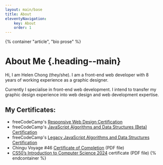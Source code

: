 ```yaml
---
layout: main/base
title: About
eleventyNavigation:
    key: About
    order: 1
---
```


{% container "article", "bio prose" %}
# About Me {.heading--main}

Hi, I am Helen Chong (they/she). I am a front-end web developer with 8 years of working experience as a graphic designer.

Currently I specialise in front-end web development. I intend to transfer my graphic design experience into web design and web development expertise.

## My Certificates:

* freeCodeCamp's [Responsive Web Design Certification](https://www.freecodecamp.org/certification/helenclx/responsive-web-design)
* freeCodeCamp's [JavaScript Algorithms and Data Structures (Beta) Certification](https://www.freecodecamp.org/certification/helenclx/javascript-algorithms-and-data-structures-v8)
* freeCodeCamp's [Legacy JavaScript Algorithms and Data Structures Certification](https://www.freecodecamp.org/certification/helenclx/javascript-algorithms-and-data-structures)
* Chingu Voyage #46 [Certificate of Completion](/assets/documents/Chingu-Voyage46-Completion-Cert.pdf) (PDF file)
* [CS50’s Introduction to Computer Science 2024](https://cs50.harvard.edu/certificates/8cb0f5a4-4107-4df6-8abc-cfab3a437367) certificate (PDF file)
{% endcontainer %}